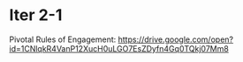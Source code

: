 # Iter 2-1

Pivotal Rules of Engagement:
https://drive.google.com/open?id=1CNlqkR4VanP12XucH0uLGO7EsZDyfn4Gq0TQkj07Mm8
